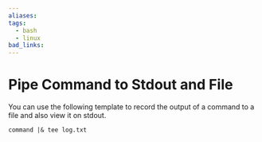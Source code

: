 ```yaml
---
aliases:
tags:
  - bash
  - linux
bad_links:
---
```

# Pipe Command to Stdout and File

You can use the following template to record the output of a command to a file and also view it on stdout.

```
command |& tee log.txt
```

